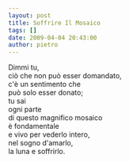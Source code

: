 ```yaml
---
layout: post
title: Soffrire Il Mosaico
tags: []
date: 2009-04-04 20:43:00
author: pietro
---
```

Dimmi tu,<br/>ciò che non può esser domandato,<br/>c'è un sentimento che<br/>può solo esser donato;<br/>tu sai<br/>ogni parte<br/>di questo magnifico mosaico<br/>è fondamentale<br/>e vivo per vederlo intero,<br/>nel sogno d'amarlo,<br/>la luna e soffrirlo.
